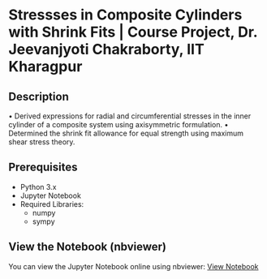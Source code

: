 # Stressses in Composite Cylinders with Shrink Fits | Course Project, Dr. Jeevanjyoti Chakraborty, IIT Kharagpur

## Description
• Derived expressions for radial and circumferential stresses in the inner cylinder of a composite system using axisymmetric formulation.
• Determined the shrink fit allowance for equal strength using maximum shear stress theory.

## Prerequisites
- Python 3.x
- Jupyter Notebook
- Required Libraries:
  - numpy
  - sympy
 

## View the Notebook (nbviewer)
You can view the Jupyter Notebook online using nbviewer: [View Notebook](https://nbviewer.org/github/LastElectron/Stresses-in-Composite-Cylinders-with-Shrink-Fits/blob/b36340046e4bdb1731463d3e04bfdf30424cf4c6/Term%20Project%20Submission%20-%20Group%205.ipynb)
